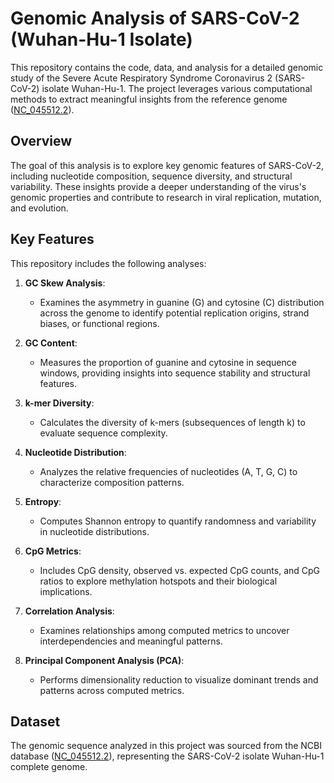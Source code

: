 # Genomic Analysis of SARS-CoV-2 (Wuhan-Hu-1 Isolate)

This repository contains the code, data, and analysis for a detailed genomic study of the Severe Acute Respiratory Syndrome Coronavirus 2 (SARS-CoV-2) isolate Wuhan-Hu-1. The project leverages various computational methods to extract meaningful insights from the reference genome ([NC_045512.2](https://www.ncbi.nlm.nih.gov/nuccore/NC_045512.2)).

## **Overview**
The goal of this analysis is to explore key genomic features of SARS-CoV-2, including nucleotide composition, sequence diversity, and structural variability. These insights provide a deeper understanding of the virus's genomic properties and contribute to research in viral replication, mutation, and evolution.

## **Key Features**
This repository includes the following analyses:
1. **GC Skew Analysis**:
   - Examines the asymmetry in guanine (G) and cytosine (C) distribution across the genome to identify potential replication origins, strand biases, or functional regions.

2. **GC Content**:
   - Measures the proportion of guanine and cytosine in sequence windows, providing insights into sequence stability and structural features.

3. **k-mer Diversity**:
   - Calculates the diversity of k-mers (subsequences of length k) to evaluate sequence complexity.

4. **Nucleotide Distribution**:
   - Analyzes the relative frequencies of nucleotides (A, T, G, C) to characterize composition patterns.

5. **Entropy**:
   - Computes Shannon entropy to quantify randomness and variability in nucleotide distributions.

6. **CpG Metrics**:
   - Includes CpG density, observed vs. expected CpG counts, and CpG ratios to explore methylation hotspots and their biological implications.

7. **Correlation Analysis**:
   - Examines relationships among computed metrics to uncover interdependencies and meaningful patterns.

8. **Principal Component Analysis (PCA)**:
   - Performs dimensionality reduction to visualize dominant trends and patterns across computed metrics.

## **Dataset**
The genomic sequence analyzed in this project was sourced from the NCBI database ([NC_045512.2](https://www.ncbi.nlm.nih.gov/nuccore/NC_045512.2)), representing the SARS-CoV-2 isolate Wuhan-Hu-1 complete genome.
